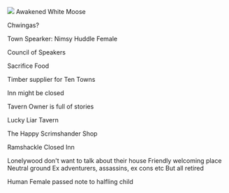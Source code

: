 

![](https://5etools-mirror-1.github.io/img/adventure/IDRotF/065-01-032.shield-lonelywood.webp)
Awakened White Moose

Chwingas?

Town Spearker: Nimsy Huddle
Female

Council of Speakers

Sacrifice Food

Timber supplier for Ten Towns


Inn might be closed

Tavern Owner is full of stories

Lucky Liar Tavern

The Happy Scrimshander Shop

Ramshackle Closed Inn

Lonelywood don't want to talk about their house
Friendly welcoming place
Neutral ground
Ex adventurers, assassins, ex cons etc
But all retired

Human Female passed note to halfling child 
